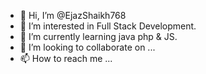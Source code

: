 - 👋 Hi, I’m @EjazShaikh768
- 👀 I’m interested in  Full Stack Development.
- 🌱 I’m currently learning java php & JS.
- 💞️ I’m looking to collaborate on ...
- 📫 How to reach me ...

<!---
EjazShaikh768/EjazShaikh768 is a ✨ special ✨ repository because its `README.md` (this file) appears on your GitHub profile.
You can click the Preview link to take a look at your changes.
--->
